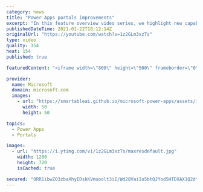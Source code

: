 ```yaml
---
category: news
title: "Power Apps portals improvements"
excerpt: "In this feature overview video series, we highlight new capabilities included in the latest update to Microsoft Power Apps.  Power Apps portals improvements bring new capabilities for makers and developers by providing a new identity management configuration experience with enhanced functionality to"
publishedDateTime: 2021-01-22T18:12:14Z
originalUrl: "https://youtube.com/watch?v=1z2GLm3xzTs"
type: video
quality: 154
heat: 154
published: true

featuredContent: "<iframe width=\"800\" height=\"500\" frameborder=\"0\" src=\"https://www.youtube.com/embed/1z2GLm3xzTs\" allow=\"accelerometer; autoplay; encrypted-media; gyroscope; picture-in-picture\" allowfullscreen></iframe>"

provider:
  name: Microsoft
  domain: microsoft.com
  images:
    - url: "https://smartableai.github.io/microsoft-power-apps/assets/images/organizations/microsoft.com-50x50.jpg"
      width: 50
      height: 50

topics:
  - Power Apps
  - Portals

images:
  - url: "https://i.ytimg.com/vi/1z2GLm3xzTs/maxresdefault.jpg"
    width: 1280
    height: 720
    isCached: true

secured: "ORR1ibwZ03zbaXhyEDskKVmuoolt3iI/Wd28VaiIo5btQJYod5HTDXAX1Q2dfxS1y79zLqKAKZNc5aAosy4Ua2YDXfYVAGr5tdQTTZQ75o5VXtvjy8G4IKKN6J/v4hVUHn9PfBq5Odunj5+LbGS/YE7YhvgEI2gcKUzrkQXGI/cP0UqwNQAcORQDAb/11ksC2An/pGrn9Yg84sOSx1lDScCJfoWd+78+SscStSRNXssQRNpk78jeZ62I24dMmuq6cCQflU2WOUNCm1GxoiuUkca2rpGPqGEuxlE/geXBpJHdtUe6C2Ce3wgY2Fr0yQioKiFu3wtZZPzlAeeMLrHx2rVNRhMwuFmCNC2zhu364k9knlpFNCidO1OGVKP5NFMRHj+1eyel+JxiiRLzwkwsLOQ+Jvk1LrHfn2XasyKup61QAvS+9FTOjIhR0zDTyahO;LSNyasHOC+VeUSBB3C9G/g=="
---
```


